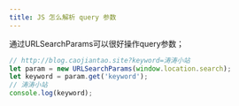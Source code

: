 ```yaml
---
title: JS 怎么解析 query 参数
---
```


通过URLSearchParams可以很好操作query参数；

```javascript
// http://blog.caojiantao.site?keyword=涛涛小站
let param = new URLSearchParams(window.location.search);
let keyword = param.get('keyword');
// 涛涛小站
console.log(keyword);
```